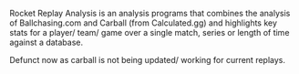 Rocket Replay Analysis is an analysis programs that combines the analysis of Ballchasing.com and Carball (from Calculated.gg) and highlights key stats for a player/ team/ game over a single match, series or length of time against a database.

Defunct now as carball is not being updated/ working for current replays.
